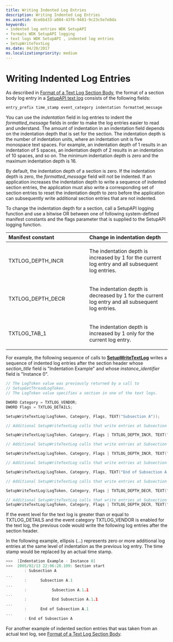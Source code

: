 ```yaml
---
title: Writing Indented Log Entries
description: Writing Indented Log Entries
ms.assetid: 8ce6b433-a004-43f6-9481-9c23c5e7e8da
keywords:
- indented log entries WDK SetupAPI
- formats WDK SetupAPI logging
- text logs WDK SetupAPI , indented log entries
- SetupWriteTextLog
ms.date: 04/20/2017
ms.localizationpriority: medium
---
```


# Writing Indented Log Entries


As described in [Format of a Text Log Section Body](format-of-a-text-log-section-body.md), the format of a section body log entry in a [SetupAPI text log](setupapi-text-logs.md) consists of the following fields:

```cpp
entry_prefix time_stamp event_category indentation formatted_message
```

You can use the *indentation* field in log entries to indent the *formatted_message* fields in order to make the log entries easier to read and understand. The amount of indentation in an indentation field depends on the indentation depth that is set for the section. The indentation depth is the number of indentation units, where an indentation unit is five monospace text spaces. For example, an indentation depth of 1 results in an indentation of 5 spaces, an indentation depth of 2 results in an indentation of 10 spaces, and so on. The minimum indentation depth is zero and the maximum indentation depth is 16.

By default, the indentation depth of a section is zero. If the indentation depth is zero, the *formatted_message* field will not be indented. If an application increases the indentation depth to write a sequence of indented section entries, the application must also write a corresponding set of section entries to reset the indentation depth to zero before the application can subsequently write additional section entries that are not indented.

To change the indentation depth for a section, call a SetupAPI logging function and use a bitwise OR between one of following system-defined manifest constants and the flags parameter that is supplied to the SetupAPI logging function.

<table>
<colgroup>
<col width="50%" />
<col width="50%" />
</colgroup>
<thead>
<tr class="header">
<th align="left">Manifest constant</th>
<th align="left">Change in indentation depth</th>
</tr>
</thead>
<tbody>
<tr class="odd">
<td align="left"><p>TXTLOG_DEPTH_INCR</p></td>
<td align="left"><p>The indentation depth is increased by 1 for the current log entry and all subsequent log entries.</p></td>
</tr>
<tr class="even">
<td align="left"><p>TXTLOG_DEPTH_DECR</p></td>
<td align="left"><p>The indentation depth is decreased by 1 for the current log entry and all subsequent log entries.</p></td>
</tr>
<tr class="odd">
<td align="left"><p>TXTLOG_TAB_1</p></td>
<td align="left"><p>The indentation depth is increased by 1 only for the current log entry.</p></td>
</tr>
</tbody>
</table>

 

For example, the following sequence of calls to [**SetupWriteTextLog**](/windows/desktop/api/setupapi/nf-setupapi-setupwritetextlog) writes a sequence of indented log entries after the section header whose *section_title* field is "Indentation Example" and whose *instance_identifier* field is "Instance 0".

```cpp
// The LogToken value was previously returned by a call to 
// SetupGetThreadLogToken.
// The LogToken value specifies a section in one of the text logs.

DWORD Category = TXTLOG_VENDOR; 
DWORD Flags = TXTLOG_DETAILS;

SetupWriteTextLog(LogToken, Category, Flags, TEXT("Subsection A"));

// Additional SetupWriteTextLog calls that write entries at Subsection A indentation level

SetupWriteTextLog(LogToken, Category, Flags | TXTLOG_DEPTH_INCR, TEXT("Subsection A.1"));

// Additional SetupWriteTextLog calls that write entries at Subsection A.1 indentation level

SetupWriteTextLog(LogToken, Category, Flags | TXTLOG_DEPTH_INCR, TEXT("Subsection A.1.1"));

// Additional SetupWriteTextLog calls that write entries at Subsection A.1.1 indentation level

SetupWriteTextLog(LogToken, Category, Flags, TEXT("End of Subsection A.1.1"));

// Additional SetupWriteTextLog calls that write entries at Subsection A.1 indentation level

SetupWriteTextLog(LogToken, Category, Flags | TXTLOG_DEPTH_DECR, TEXT("End of Subsection A.1"));

// Additional SetupWriteTextLog calls that write entries at Subsection A indentation level
SetupWriteTextLog(LogToken, Category, Flags | TXTLOG_DEPTH_DECR, TEXT("End of Subsection A"));
```

If the event level for the text log is greater than or equal to TXTLOG_DETAILS and the event category TXTLOG_VENDOR is enabled for the text log, the previous code would write the following log entries after the section header.

In the following example, ellipsis (...) represents zero or more additional log entries at the same level of indentation as the previous log entry. The time stamp would be replaced by an actual time stamp.

```cpp
>>>  [Indentation Example - Instance 0]
>>>  2005/02/13 22:06:28.109: Section start
        : Subsection A
...
        :      Subsection A.1
...
        :           Subsection A.1.1
...
        :           End Subsection A.1.1
...
        :      End of Subsection A.1
...
        : End of Subsection A
```

For another example of indented section entries that was taken from an actual text log, see [Format of a Text Log Section Body](format-of-a-text-log-section-body.md).

 

